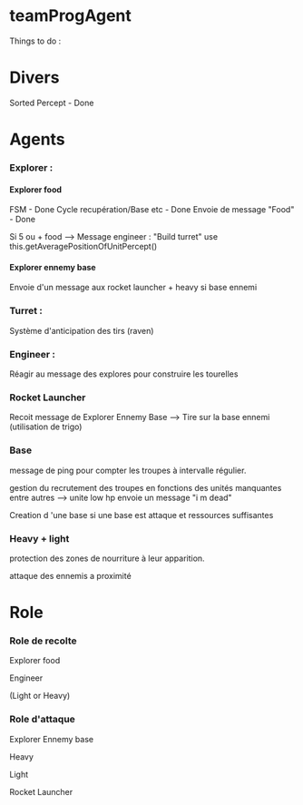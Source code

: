 # teamProgAgent

Things to do :

# Divers

Sorted Percept - Done

# Agents

### Explorer :

#### Explorer food
FSM - Done
Cycle recupération/Base etc - Done
Envoie de message "Food" - Done

Si 5 ou + food --> Message engineer : "Build turret"
use this.getAveragePositionOfUnitPercept()

#### Explorer ennemy base
Envoie d'un message aux rocket launcher + heavy si base ennemi


### Turret :

Système d'anticipation des tirs (raven)


### Engineer :

Réagir au message des explores pour construire les tourelles


### Rocket Launcher

Recoit message de Explorer Ennemy Base --> Tire sur la base ennemi (utilisation de trigo)


### Base

message de ping pour compter les troupes à intervalle régulier.

gestion du recrutement des troupes en fonctions des unités manquantes entre autres --> unite low hp envoie un message "i m dead"

Creation d 'une base si une base est attaque et ressources suffisantes


### Heavy + light

protection des zones de nourriture à leur apparition.

attaque des ennemis a proximité



# Role

### Role de recolte

Explorer food

Engineer

(Light or Heavy)

### Role d'attaque

Explorer Ennemy base

Heavy

Light

Rocket Launcher
